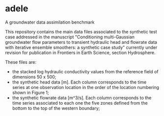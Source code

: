 # adele
A groundwater data assimilation benchmark

This repository contains the main data files associated to the synthetic test case addressed in the manuscript "Conditioning multi-Gaussian groundwater flow parameters to transient hydraulic head and flowrate data with iterative ensemble smoothers: a synthetic case study" currently under revision for publication in Frontiers in Earth Science, section Hydrosphere. 

These files are:
- the stacked log hydraulic conductivity values from the reference field of dimensions 50 x 500;
- the synthetic head data [m]. Each column corresponds to the time series at one observation location in the order of the
location numbering shown in Figure 1;
- the synthetic flowrate data [m^3/s]. Each column corresponds to the time series associated to each one the five zones 
defined from the bottom to the top of the western boundary;


